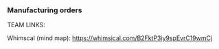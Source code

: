 ### Manufacturing orders

TEAM LINKS:

Whimscal (mind map): https://whimsical.com/B2FktP3iy9spEvrC19wmCj